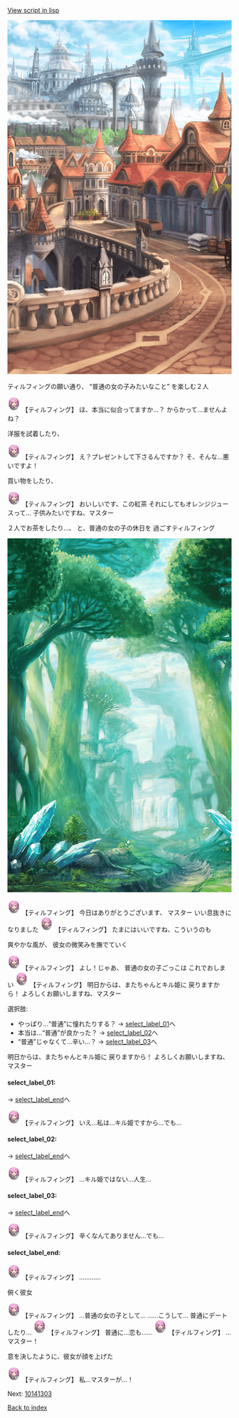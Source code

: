 [View script in lisp](../scripts/10141302.txt)

![town.png](../images/backgrounds/town.png)

ティルフィングの願い通り、
“普通の女の子みたいなこと”
を楽しむ２人

<img src="../images/units/101413.png" alt="101413.png" height="34"/>
【ティルフィング】
ほ、本当に似合ってますか…？
からかって…ませんよね？

洋服を試着したり、

<img src="../images/units/101413.png" alt="101413.png" height="34"/>
【ティルフィング】
え？プレゼントして下さるんですか？
そ、そんな…悪いですよ！

買い物をしたり、

<img src="../images/units/101413.png" alt="101413.png" height="34"/>
【ティルフィング】
おいしいです、この紅茶
それにしてもオレンジジュースって…
子供みたいですね、マスター

２人でお茶をしたり…、
と、普通の女の子の休日を
過ごすティルフィング

![forest.png](../images/backgrounds/forest.png)

<img src="../images/units/101413.png" alt="101413.png" height="34"/>
【ティルフィング】
今日はありがとうございます、
マスター
いい息抜きになりました

<img src="../images/units/101413.png" alt="101413.png" height="34"/>
【ティルフィング】
たまにはいいですね、こういうのも

爽やかな風が、
彼女の微笑みを撫でていく

<img src="../images/units/101413.png" alt="101413.png" height="34"/>
【ティルフィング】
よし！じゃあ、
普通の女の子ごっこは
これでおしまい

<img src="../images/units/101413.png" alt="101413.png" height="34"/>
【ティルフィング】
明日からは、またちゃんとキル姫に
戻りますから！
よろしくお願いしますね、マスター

選択肢:
- やっぱり…“普通”に憧れたりする？ → [select_label_01](#select_label_01)へ
- 本当は…“普通”が良かった？ → [select_label_02](#select_label_02)へ
- “普通”じゃなくて…辛い…？ → [select_label_03](#select_label_03)へ

明日からは、またちゃんとキル姫に
戻りますから！
よろしくお願いしますね、マスター

#### select_label_01:
 → [select_label_end](#select_label_end)へ

<img src="../images/units/101413.png" alt="101413.png" height="34"/>
【ティルフィング】
いえ…私は…キル姫ですから…でも…

#### select_label_02:
 → [select_label_end](#select_label_end)へ

<img src="../images/units/101413.png" alt="101413.png" height="34"/>
【ティルフィング】
…キル姫ではない…人生…

#### select_label_03:
 → [select_label_end](#select_label_end)へ

<img src="../images/units/101413.png" alt="101413.png" height="34"/>
【ティルフィング】
辛くなんてありません…でも…

#### select_label_end:

<img src="../images/units/101413.png" alt="101413.png" height="34"/>
【ティルフィング】
…………

俯く彼女

<img src="../images/units/101413.png" alt="101413.png" height="34"/>
【ティルフィング】
…普通の女の子として…
……こうして…
普通にデートしたり…

<img src="../images/units/101413.png" alt="101413.png" height="34"/>
【ティルフィング】
普通に…恋も……

<img src="../images/units/101413.png" alt="101413.png" height="34"/>
【ティルフィング】
…マスター！

意を決したように、彼女が顔を上げた

<img src="../images/units/101413.png" alt="101413.png" height="34"/>
【ティルフィング】
私…マスターが…！

Next: [10141303](10141303.md)

[Back to index](index.md)
